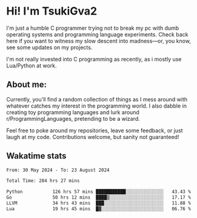 # Hi! I'm TsukiGva2

I'm just a humble C programmer trying not to break my pc with dumb operating systems and programming language experiments. Check back here if you want to witness my slow descent into madness—or, you know, see some updates on my projects.

I'm not really invested into C programming as recently, as i mostly use Lua/Python at work.

## About me:

Currently, you'll find a random collection of things as I mess around with whatever catches my interest in the programming world. I also dabble in creating toy programming languages and lurk around r/ProgrammingLanguages, pretending to be a wizard.

Feel free to poke around my repositories, leave some feedback, or just laugh at my code. Contributions welcome, but sanity not guaranteed!

## Wakatime stats
<!--START_SECTION:waka-->

```txt
From: 30 May 2024 - To: 23 August 2024

Total Time: 284 hrs 27 mins

Python           126 hrs 57 mins ███████████░░░░░░░░░░░░░░   43.43 %
Go               50 hrs 12 mins  ████▒░░░░░░░░░░░░░░░░░░░░   17.17 %
LLVM             34 hrs 43 mins  ███░░░░░░░░░░░░░░░░░░░░░░   11.88 %
Lua              19 hrs 45 mins  █▓░░░░░░░░░░░░░░░░░░░░░░░   06.76 %
```

<!--END_SECTION:waka-->
